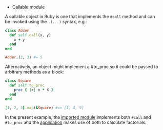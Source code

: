 * Callable module

A callable object in Ruby is one that implements the `#call` method and can be
invoked using the `.(...)` syntax, e.g.:

```ruby
class Adder
  def self.call(x, y)
    x + y
  end
end

Adder.(2, 3) #= 5
```

Alternatively, an object might implement a #to_proc so it could be passed to 
arbitrary methods as a block:

```ruby
class Square
  def self.to_proc
    proc { |x| x * X }
  end
end

[1, 2, 3].map(&Square) #=> [1, 4, 9]
```

In the present example, the [imported module](factorial.rb) implements both 
`#call` and `#to_proc` and the [application](app.rb) makes use of both to 
calculate factorials.